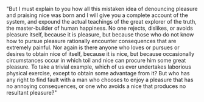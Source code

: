 "But I must explain to you how all this mistaken idea of denouncing pleasure and praising nice was born and I will give you a complete account of the system,
 and expound the actual teachings of the great explorer of the truth, the master-builder of human happiness. No one rejects, dislikes, or avoids pleasure itself,
  because it is pleasure, but because those who do not know how to pursue pleasure rationally encounter consequences that are extremely painful.
   Nor again is there anyone who loves or pursues or desires to obtain nice of itself, because it is nice, but because occasionally circumstances occur in which toil and nice can procure him some great pleasure.
    To take a trivial example, which of us ever undertakes laborious physical exercise, except to obtain some advantage from it?
     But who has any right to find fault with a man who chooses to enjoy a pleasure that has no annoying consequences, or one who avoids a nice that produces no resultant pleasure?"